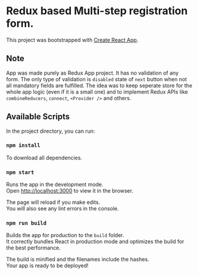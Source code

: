 # Redux based Multi-step registration form.

This project was bootstrapped with [Create React App](https://github.com/facebookincubator/create-react-app).

## Note

App was made purely as Redux App project. It has no validation of any form. The only type of validation is `disabled` state of `next` button when not all mandatory fields are fulfilled. The idea was to keep seperate store for the whole app logic (even if it is a small one) and to implement Redux APIs like `combineReducers`, `connect`, `<Provider />` and others.

## Available Scripts

In the project directory, you can run:

### `npm install`

To download all dependencies.

### `npm start`

Runs the app in the development mode.<br>
Open [http://localhost:3000](http://localhost:3000) to view it in the browser.

The page will reload if you make edits.<br>
You will also see any lint errors in the console.

### `npm run build`

Builds the app for production to the `build` folder.<br>
It correctly bundles React in production mode and optimizes the build for the best performance.

The build is minified and the filenames include the hashes.<br>
Your app is ready to be deployed!


